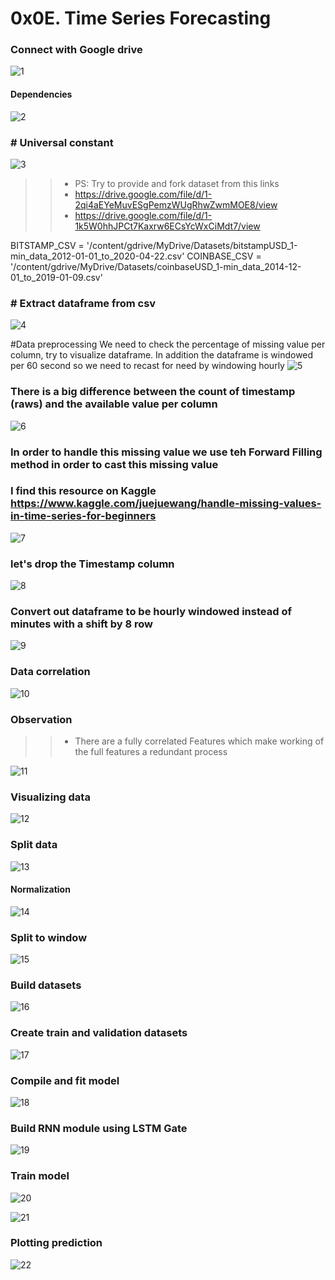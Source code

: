 # 0x0E. Time Series Forecasting


### Connect with Google drive
![1](https://user-images.githubusercontent.com/85587286/210636424-a7792e25-40cc-4190-8550-c0facc022379.png)

#### Dependencies
![2](https://user-images.githubusercontent.com/85587286/210636602-6da10401-d377-43c7-b35e-d693ceb3e3b8.png)

### # Universal constant
![3](https://user-images.githubusercontent.com/85587286/210636619-2dd53929-2c9b-4ed6-97ca-9e43c097a177.png)

>> * PS: Try to provide and fork dataset from this links
>> * https://drive.google.com/file/d/1-2qi4aEYeMuvESgPemzWUgRhwZwmMOE8/view
>> * https://drive.google.com/file/d/1-1k5W0hhJPCt7Kaxrw6ECsYcWxCiMdt7/view

BITSTAMP_CSV = '/content/gdrive/MyDrive/Datasets/bitstampUSD_1-min_data_2012-01-01_to_2020-04-22.csv'
COINBASE_CSV = '/content/gdrive/MyDrive/Datasets/coinbaseUSD_1-min_data_2014-12-01_to_2019-01-09.csv'

### # Extract dataframe from csv
![4](https://user-images.githubusercontent.com/85587286/210636631-affd3628-2458-4d0e-bed8-ffb5f3641b59.png)

#Data preprocessing
We need to check the percentage of missing value per column, try to visualize dataframe. In addition the dataframe is windowed per 60 second so we need to recast for need by windowing hourly
![5](https://user-images.githubusercontent.com/85587286/210636639-f2a71b28-909c-4ddf-a9b8-93ac527d89ed.png)

### There is a big difference between the count of timestamp (raws) and the available value per column
![6](https://user-images.githubusercontent.com/85587286/210636649-48c5dbc1-14c0-443f-8fcc-17cd541f2b5f.png)

### In order to handle this missing value we use teh Forward Filling method in order to cast this missing value
### I find this resource on Kaggle https://www.kaggle.com/juejuewang/handle-missing-values-in-time-series-for-beginners
![7](https://user-images.githubusercontent.com/85587286/210636652-86badbb4-d89d-4d0b-91e4-7ff8969f02c3.png)

### let's drop the Timestamp column
![8](https://user-images.githubusercontent.com/85587286/210636658-b083bbf5-bace-4e7c-bcad-3ad02a89d0d3.png)

### Convert out dataframe to be hourly windowed instead of minutes with a shift by 8 row
![9](https://user-images.githubusercontent.com/85587286/210636672-b2c2ead8-459b-41cc-81a9-5abd6b5f482f.png)

### Data correlation
![10](https://user-images.githubusercontent.com/85587286/210636680-f63e0ff7-6a71-423c-80a0-d35a9a019a49.png)

### Observation
>> * There are a fully correlated Features which make working of the full features a redundant process

![11](https://user-images.githubusercontent.com/85587286/210636689-edf3b54a-1378-4418-b79c-3b0788a33fae.png)


### Visualizing data
![12](https://user-images.githubusercontent.com/85587286/210636695-2570d719-0bb4-4645-b3cf-133779f8b0ac.png)


### Split data
![13](https://user-images.githubusercontent.com/85587286/210636707-dc685926-2691-4ee9-a389-b6795f27e8ea.png)


#### Normalization
![14](https://user-images.githubusercontent.com/85587286/210636714-28cf77e6-3399-4d4c-809c-eebc40f12351.png)


### Split to window
![15](https://user-images.githubusercontent.com/85587286/210636723-0060e065-3c84-476e-92ea-940d3d279e1f.png)


### Build datasets
![16](https://user-images.githubusercontent.com/85587286/210636731-79058c8d-cd3d-4fed-8866-b3387f4dd3a7.png)


### Create train and validation datasets
![17](https://user-images.githubusercontent.com/85587286/210636742-853c1e3e-eb0a-43f5-9840-5099561fa886.png)

### Compile and fit model
![18](https://user-images.githubusercontent.com/85587286/210636745-62f22fde-a625-4005-8e22-b43fb400e26b.png)


### Build RNN module using LSTM Gate
![19](https://user-images.githubusercontent.com/85587286/210636748-29936248-c598-400a-9414-6708a72c914d.png)


### Train model
![20](https://user-images.githubusercontent.com/85587286/210636760-04c56e55-2acb-4fd5-bf70-ea4f37263af8.png)



![21](https://user-images.githubusercontent.com/85587286/210636769-88af9961-ae8c-4bf6-bdc5-2082b7484880.png)


### Plotting prediction
![22](https://user-images.githubusercontent.com/85587286/210636776-b2b1d482-7dd8-4d24-b477-97134cc26a03.png)
